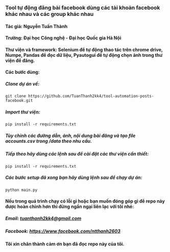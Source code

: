 ### Tool tự động đăng bài facebook dùng các tài khoản facebook khác nhau và các group khác nhau
#### Tác giả: Nguyễn Tuấn Thành
#### Trường: Đại học Công nghệ - Đại học Quốc gia Hà Nội
#### Thư viện và framework: Selenium để tự động thao tác trên chrome drive, Numpe, Pandas để đọc dữ liệu, Pyautogui để tự động chọn ảnh trong thư viện để đăng.
#### Các bước dùng: 
##### Clone dự án về:
```
git clone https://github.com/TuanThanh2kk4/tool-automation-posts-facebook.git
```
##### Import thư viện:
```
pip install -r requirements.txt
```
##### Tùy chỉnh các đường dẫn, ảnh, nội dung bài đăng và tạo file accounts.csv trong /data theo nhu cầu.

##### Tiếp theo hãy dùng các lệnh sau để cài đặt các thư viện cần thiết:
```
pip install -r requirements.txt
```

##### Các bước setup đã xong bạn hãy dùng lệnh sau để chạy dự án:
```
python main.py
```
#### Nếu trong quá trình chạy có lỗi gì hoặc bạn muốn đóng góp gì để repo này được hoàn chỉnh hơn thì đừng ngần ngại liên lạc với tôi nhé:
##### Email: tuanthanh2kk4@gmail.com
##### Facebook: https://www.facebook.com/ntthanh2603
#### Tôi xin chân thành cảm ơn bạn đã đọc repo này của tôi.



